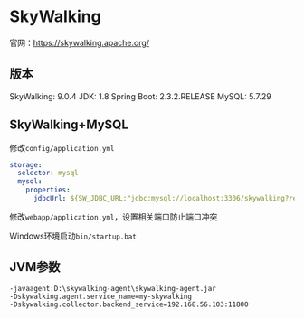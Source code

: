 # SkyWalking

官网：https://skywalking.apache.org/

## 版本

SkyWalking: 9.0.4
JDK: 1.8
Spring Boot: 2.3.2.RELEASE
MySQL: 5.7.29

## SkyWalking+MySQL

修改`config/application.yml`

```yaml
storage:
  selector: mysql
  mysql:
    properties:
      jdbcUrl: ${SW_JDBC_URL:"jdbc:mysql://localhost:3306/skywalking?rewriteBatchedStatements=true&allowMultiQueries=true&serverTimezone=GMT"}
```

修改`webapp/application.yml`，设置相关端口防止端口冲突

Windows环境启动`bin/startup.bat`

## JVM参数

```
-javaagent:D:\skywalking-agent\skywalking-agent.jar
-Dskywalking.agent.service_name=my-skywalking
-Dskywalking.collector.backend_service=192.168.56.103:11800
```